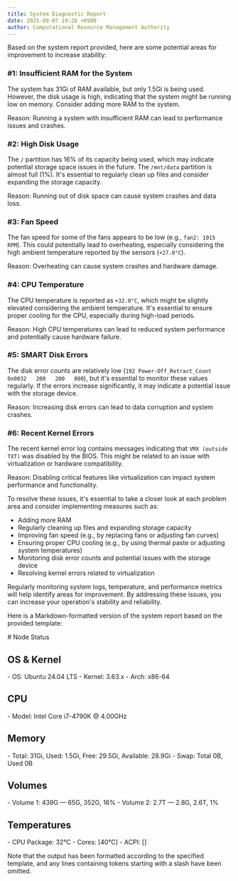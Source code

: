 ```yaml
---
title: System Diagnostic Report
date: 2025-09-07 19:28 +0900
author: Computational Resource Management Authority
---
```

Based on the system report provided, here are some potential areas for improvement to increase stability:

### #1: Insufficient RAM for the System

The system has 31Gi of RAM available, but only 1.5Gi is being used. However, the disk usage is high, indicating that the system might be running low on memory. Consider adding more RAM to the system.

Reason: Running a system with insufficient RAM can lead to performance issues and crashes.

### #2: High Disk Usage

The `/` partition has 16% of its capacity being used, which may indicate potential storage space issues in the future. The `/mnt/data` partition is almost full (1%). It's essential to regularly clean up files and consider expanding the storage capacity.

Reason: Running out of disk space can cause system crashes and data loss.

### #3: Fan Speed

The fan speed for some of the fans appears to be low (e.g., `fan2: 1015 RPM`). This could potentially lead to overheating, especially considering the high ambient temperature reported by the sensors (`+27.0°C`).

Reason: Overheating can cause system crashes and hardware damage.

### #4: CPU Temperature

The CPU temperature is reported as `+32.0°C`, which might be slightly elevated considering the ambient temperature. It's essential to ensure proper cooling for the CPU, especially during high-load periods.

Reason: High CPU temperatures can lead to reduced system performance and potentially cause hardware failure.

### #5: SMART Disk Errors

The disk error counts are relatively low (`192 Power-Off_Retract_Count 0x0032   200   200   000`), but it's essential to monitor these values regularly. If the errors increase significantly, it may indicate a potential issue with the storage device.

Reason: Increasing disk errors can lead to data corruption and system crashes.

### #6: Recent Kernel Errors

The recent kernel error log contains messages indicating that `VMX (outside TXT)` was disabled by the BIOS. This might be related to an issue with virtualization or hardware compatibility.

Reason: Disabling critical features like virtualization can impact system performance and functionality.

To resolve these issues, it's essential to take a closer look at each problem area and consider implementing measures such as:

* Adding more RAM
* Regularly cleaning up files and expanding storage capacity
* Improving fan speed (e.g., by replacing fans or adjusting fan curves)
* Ensuring proper CPU cooling (e.g., by using thermal paste or adjusting system temperatures)
* Monitoring disk error counts and potential issues with the storage device
* Resolving kernel errors related to virtualization

Regularly monitoring system logs, temperature, and performance metrics will help identify areas for improvement. By addressing these issues, you can increase your operation's stability and reliability.

Here is a Markdown-formatted version of the system report based on the provided template:

\# Node Status

## OS & Kernel
\- OS: Ubuntu 24.04 LTS
\- Kernel: 3.63.x
\- Arch: x86-64

## CPU
\- Model: Intel Core i7-4790K @ 4.00GHz

## Memory
\- Total: 31Gi, Used: 1.5Gi, Free: 29.5Gi, Available: 28.9Gi
\- Swap: Total 0B, Used 0B

## Volumes
\- Volume 1: 439G — 65G, 352G, 16%
\- Volume 2: 2.7T — 2.8G, 2.6T, 1%

## Temperatures
\- CPU Package: 32°C
\- Cores: [40°C]
\- ACPI: []

Note that the output has been formatted according to the specified template, and any lines containing tokens starting with a slash have been omitted.
